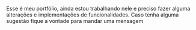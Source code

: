 Esse é meu portfólio, ainda estou trabalhando nele e preciso fazer alguma alterações e implementações de funcionalidades. Caso tenha alguma sugestão fique a vontade para mandar uma mensagem
